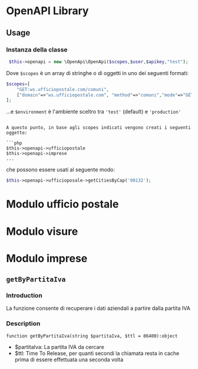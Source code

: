 # OpenAPI Library

## Usage

### Instanza della classe

```php
 $this->openapi = new \OpenApi\OpenApi($scopes,$user,$apikey,"test");
```

Dove `$scopes` è un array di stringhe o di oggetti in uno dei seguenti formati:

```php
$scopes=[
    "GET:ws.ufficiopostale.com/comuni",
    ["domain"=>"ws.ufficiopostale.com", "method"=>"comuni","mode"=>"GET"]
];
```

...e `$environment` è l'ambiente sceltro tra `'test'` (default) e `'production'`
```

A questo punto, in base agli scopes indicati vengono creati i seguenti oggetto:

```php
$this->openapi->ufficiopostale
$this->openapi->imprese
...
```

che possono essere usati al seguente modo:

```php
$this->openapi->ufficioposale->getCitiesByCap('00132');
```

# Modulo ufficio postale

# Modulo visure

# Modulo imprese

## `getByPartitaIva`

### Introduction

La funzione consente di recuperare i dati aziendali a partire dalla partita IVA

### Description

`function getByPartitaIva(string $partitaIva, $ttl = 86400):object`

* $partitaIva: La partita IVA da cercare
* $ttl: Time To Release, per quanti secondi la chiamata resta in cache prima di essere effettuata una seconda volta

